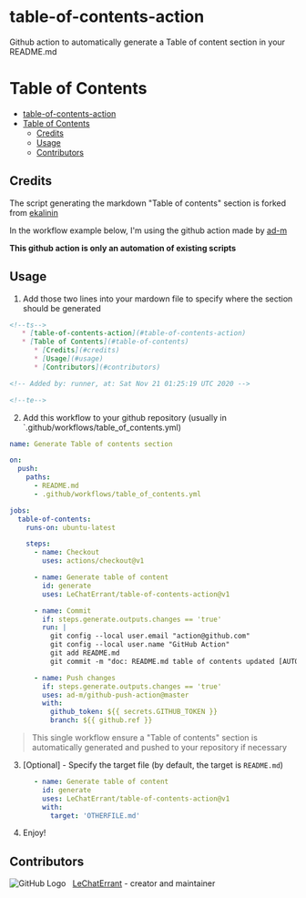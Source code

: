 # table-of-contents-action

Github action to automatically generate a Table of content section in your README.md

Table of Contents
=================

<!--ts-->
   * [table-of-contents-action](#table-of-contents-action)
   * [Table of Contents](#table-of-contents)
      * [Credits](#credits)
      * [Usage](#usage)
      * [Contributors](#contributors)

<!-- Added by: runner, at: Sat Nov 21 01:25:19 UTC 2020 -->

<!--te-->

## Credits

The script generating the markdown "Table of contents" section is forked from [ekalinin](https://github.com/ekalinin/github-markdown-toc)

In the workflow example below, I'm using the github action made by [ad-m](https://github.com/ad-m/github-push-action)

**This github action is only an automation of existing scripts**

## Usage

1. Add those two lines into your mardown file to specify where the section should be generated

```markdown
<!--ts-->
   * [table-of-contents-action](#table-of-contents-action)
   * [Table of Contents](#table-of-contents)
      * [Credits](#credits)
      * [Usage](#usage)
      * [Contributors](#contributors)

<!-- Added by: runner, at: Sat Nov 21 01:25:19 UTC 2020 -->

<!--te-->
```

2. Add this workflow to your github repository (usually in `.github/workflows/table_of_contents.yml)

```yaml
name: Generate Table of contents section

on:
  push:
    paths:
      - README.md
      - .github/workflows/table_of_contents.yml

jobs:
  table-of-contents:
    runs-on: ubuntu-latest

    steps:
      - name: Checkout
        uses: actions/checkout@v1

      - name: Generate table of content
        id: generate
        uses: LeChatErrant/table-of-contents-action@v1

      - name: Commit
        if: steps.generate.outputs.changes == 'true'
        run: |
          git config --local user.email "action@github.com"
          git config --local user.name "GitHub Action"
          git add README.md
          git commit -m "doc: README.md table of contents updated [AUTO]"

      - name: Push changes
        if: steps.generate.outputs.changes == 'true'
        uses: ad-m/github-push-action@master
        with:
          github_token: ${{ secrets.GITHUB_TOKEN }}
          branch: ${{ github.ref }}
```

> This single workflow ensure a "Table of contents" section is automatically generated and pushed to your repository if necessary

3. [Optional] - Specify the target file (by default, the target is `README.md`)

```yaml
      - name: Generate table of content
        id: generate
        uses: LeChatErrant/table-of-contents-action@v1
        with:
          target: 'OTHERFILE.md'
```

4. Enjoy!

## Contributors

![GitHub Logo](https://github.com/LeChatErrant.png?size=30) &nbsp; [LeChatErrant](https://github.com/LeChatErrant) - creator and maintainer
